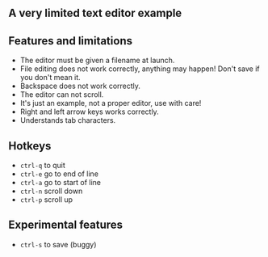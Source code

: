 ## A very limited text editor example

## Features and limitations

* The editor must be given a filename at launch.
* File editing does not work correctly, anything may happen! Don't save if you don't mean it.
* Backspace does not work correctly.
* The editor can not scroll.
* It's just an example, not a proper editor, use with care!
* Right and left arrow keys works correctly.
* Understands tab characters.

## Hotkeys

* `ctrl-q` to quit
* `ctrl-e` go to end of line
* `ctrl-a` go to start of line
* `ctrl-n` scroll down
* `ctrl-p` scroll up

## Experimental features

* `ctrl-s` to save (buggy)

